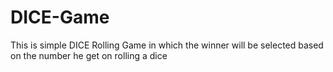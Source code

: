 # DICE-Game
This is simple DICE Rolling Game in which the winner will be selected based on the number he get on rolling a dice

